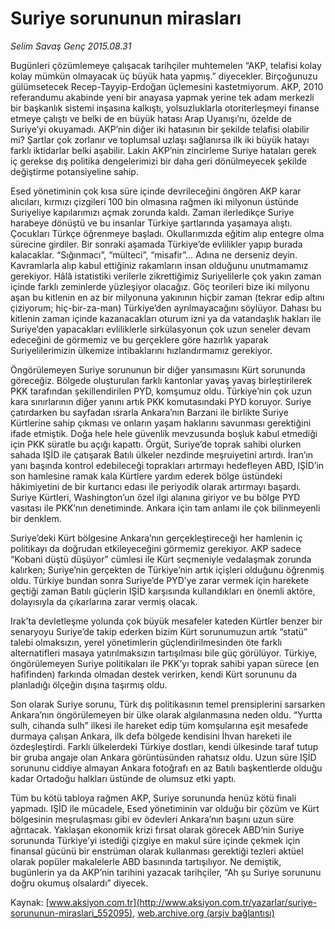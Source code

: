 # Suriye sorununun mirasları

*Selim Savaş Genç 2015.08.31*

<div class="pNewsDetailMainContent" itemprop="articleBody">
 <p>
  Bugünleri çözümlemeye çalışacak tarihçiler muhtemelen “AKP, telafisi kolay kolay mümkün olmayacak üç büyük hata yapmış.” diyecekler. Birçoğunuzu gülümsetecek Recep-Tayyip-Erdoğan üçlemesini kastetmiyorum. AKP, 2010 referandumu akabinde yeni bir anayasa yapmak yerine tek adam merkezli bir başkanlık sistemi inşasına kalkıştı, yolsuzluklarla otoriterleşmeyi finanse etmeye çalıştı ve belki de en büyük hatası Arap Uyanışı’nı, özelde de Suriye’yi okuyamadı. AKP’nin diğer iki hatasının bir şekilde telafisi olabilir mi? Şartlar çok zorlanır ve toplumsal uzlaşı sağlanırsa ilk iki büyük hatayı farklı iktidarlar belki aşabilir. Lakin AKP’nin zincirleme Suriye hataları gerek iç gerekse dış politika dengelerimizi bir daha geri dönülmeyecek şekilde değiştirme potansiyeline sahip.
 </p>
 <p>
  Esed yönetiminin çok kısa süre içinde devrileceğini öngören AKP karar alıcıları, kırmızı çizgileri 100 bin olmasına rağmen iki milyonun üstünde Suriyeliye kapılarımızı açmak zorunda kaldı. Zaman ilerledikçe Suriye harabeye dönüştü ve bu insanlar Türkiye şartlarında yaşamaya alıştı. Çocukları Türkçe öğrenmeye başladı. Okullarımızda eğitim alıp entegre olma sürecine girdiler. Bir sonraki aşamada Türkiye’de evlilikler yapıp burada kalacaklar. “Sığınmacı”, “mülteci”, “misafir”… Adına ne derseniz deyin. Kavramlarla alıp kabul ettiğiniz rakamların insan olduğunu unutmamamız gerekiyor. Hâlâ istatistiki verilerle zikrettiğimiz Suriyelilerle çok yakın zaman içinde farklı zeminlerde yüzleşiyor olacağız. Göç teorileri bize iki milyonu aşan bu kitlenin en az bir milyonuna yakınının hiçbir zaman (tekrar edip altını çiziyorum; hiç-bir-za-man) Türkiye’den ayrılmayacağını söylüyor. Dahası bu kitlenin zaman içinde kazanacakları oturum izni ya da vatandaşlık hakları ile Suriye’den yapacakları evliliklerle sirkülasyonun çok uzun seneler devam edeceğini de görmemiz ve bu gerçeklere göre hazırlık yaparak Suriyelilerimizin ülkemize intibaklarını hızlandırmamız gerekiyor.
 </p>
 <p>
  Öngörülemeyen Suriye sorununun bir diğer yansımasını Kürt sorununda göreceğiz. Bölgede oluşturulan farklı kantonlar yavaş yavaş birleştirilerek PKK tarafından şekillendirilen PYD, komşumuz oldu. Türkiye’nin çok uzun kara sınırlarının diğer yanını artık PKK komutasındaki PYD koruyor. Suriye çatırdarken bu sayfadan ısrarla Ankara’nın Barzani ile birlikte Suriye Kürtlerine sahip çıkması ve onların yaşam haklarını savunması gerektiğini ifade etmiştik. Doğa hele hele güvenlik mevzusunda boşluk kabul etmediği için PKK süratle bu açığı kapattı. Örgüt, Suriye’de toprak sahibi olurken sahada IŞİD ile çatışarak Batılı ülkeler nezdinde meşruiyetini artırdı. İran’ın yanı başında kontrol edebileceği toprakları artırmayı hedefleyen ABD, IŞİD’in son hamlesine ramak kala Kürtlere yardım ederek bölge üstündeki hâkimiyetini de bir kurtarıcı edası ile periyodik olarak artırmayı başardı. Suriye Kürtleri, Washington’un özel ilgi alanına giriyor ve bu bölge PYD vasıtası ile PKK’nın denetiminde. Ankara için tam anlamı ile çok bilinmeyenli bir denklem.
 </p>
 <p>
  Suriye’deki Kürt bölgesine Ankara’nın gerçekleştireceği her hamlenin iç politikayı da doğrudan etkileyeceğini görmemiz gerekiyor. AKP sadece “Kobani düştü düşüyor” cümlesi ile Kürt seçmeniyle vedalaşmak zorunda kalırken; Suriye’nin gerçekten de Türkiye’nin artık içişleri olduğunu öğrenmiş oldu. Türkiye bundan sonra Suriye’de PYD’ye zarar vermek için harekete geçtiği zaman Batılı güçlerin IŞİD karşısında kullandıkları en önemli aktöre, dolayısıyla da çıkarlarına zarar vermiş olacak.
 </p>
 <p>
  Irak’ta devletleşme yolunda çok büyük mesafeler kateden Kürtler benzer bir senaryoyu Suriye’de takip ederken bizim Kürt sorunumuzun artık “statü” talebi olmaksızın, yerel yönetimlerin güçlendirilmesinden öte farklı alternatifleri masaya yatırılmaksızın tartışılması bile güç görülüyor. Türkiye, öngörülemeyen Suriye politikaları ile PKK’yı toprak sahibi yapan sürece (en hafifinden) farkında olmadan destek verirken, kendi Kürt sorununu da planladığı ölçeğin dışına taşırmış oldu.
 </p>
 <p>
  Son olarak Suriye sorunu, Türk dış politikasının temel prensiplerini sarsarken Ankara’nın öngörülemeyen bir ülke olarak algılanmasına neden oldu. “Yurtta sulh, cihanda sulh” ilkesi ile hareket edip tüm komşularına eşit mesafede durmaya çalışan Ankara, ilk defa bölgede kendisini İhvan hareketi ile özdeşleştirdi. Farklı ülkelerdeki Türkiye dostları, kendi ülkesinde taraf tutup bir gruba angaje olan Ankara görüntüsünden rahatsız oldu. Uzun süre IŞİD sorununu ciddiye almayan Ankara fotoğrafı en az Batılı başkentlerde olduğu kadar Ortadoğu halkları üstünde de olumsuz etki yaptı.
 </p>
 <p>
  Tüm bu kötü tabloya rağmen AKP, Suriye sorununda henüz kötü finali yapmadı. IŞİD ile mücadele, Esed yönetiminin var olduğu bir çözüm ve Kürt bölgesinin meşrulaşması gibi ev ödevleri Ankara’nın başını uzun süre ağrıtacak. Yaklaşan ekonomik krizi fırsat olarak görecek ABD’nin Suriye sorununda Türkiye’yi istediği çizgiye en makul süre içinde çekmek için finansal gücünü bir enstrüman olarak kullanması gerektiği tezleri aktüel olarak popüler makalelerle ABD basınında tartışılıyor. Ne demiştik, bugünlerin ya da AKP’nin tarihini yazacak tarihçiler, “Ah şu Suriye sorununu doğru okumuş olsalardı” diyecek.
 </p>
</div>


Kaynak: [www.aksiyon.com.tr](http://www.aksiyon.com.tr/yazarlar/suriye-sorununun-miraslari_552095), [web.archive.org (arşiv bağlantısı)](http://web.archive.org/web/20150914162507/http://www.aksiyon.com.tr/yazarlar/suriye-sorununun-miraslari_552095)
